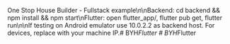 One Stop House Builder - Fullstack example\n\nBackend: cd backend && npm install && npm start\nFlutter: open flutter_app/, flutter pub get, flutter run\n\nIf testing on Android emulator use 10.0.2.2 as backend host. For devices, replace with your machine IP.#   B Y H _ F l u t t e r  
 #   B Y H _ F l u t t e r  
 